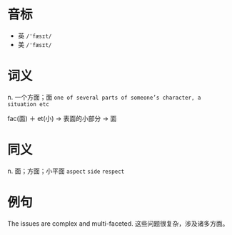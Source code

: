 # 音标

- 英 `/'fæsɪt/`
- 美 `/'fæsɪt/`

# 词义

n. 一个方面；面
`one of several parts of someone’s character, a situation etc`



fac(面) ＋ et(小) → 表面的小部分 → 面

# 同义

n. 面；方面；小平面
`aspect` `side` `respect`

# 例句

The issues are complex and multi-faceted.
这些问题很复杂，涉及诸多方面。


